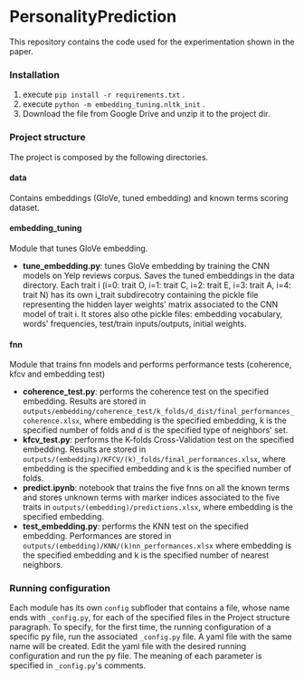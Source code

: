 # PersonalityPrediction
This repository contains the code used for the experimentation shown in the paper.

### Installation
1) execute `pip install -r requirements.txt` .
2) execute `python -m embedding_tuning.nltk_init` .
3) Download the file from Google Drive and unzip it to the project dir.

### Project structure
The project is composed by the following directories.
#### data
Contains embeddings (GloVe, tuned embedding) and known terms scoring dataset.
#### embedding_tuning
Module that tunes GloVe embedding.
* **tune_embedding.py**: tunes GloVe embedding by training the CNN models on Yelp reviews corpus. Saves the tuned embeddings in the data directory. Each trait i (i=0: trait O, i=1: trait C, i=2: trait E, i=3: trait A, i=4: trait N) has its own i_trait subdirecotry containing the pickle file representing the hidden layer weights' matrix associated to the CNN model of trait i. It stores also othe pickle files: embedding vocabulary, words' frequencies, test/train inputs/outputs, initial weights.
#### fnn
Module that trains fnn models and performs performance tests (coherence, kfcv and embedding test)
* **coherence_test.py**: performs the coherence test on the specified embedding. Results are stored in `outputs/embedding/coherence_test/k_folds/d_dist/final_performances_coherence.xlsx`, where embedding is the specified embedding, k is the specified number of folds and d is the specified type of neighbors' set.
* **kfcv_test.py**: performs the K-folds Cross-Validation test on the specified embedding. Results are stored in `outputs/(embedding)/KFCV/(k)_folds/final_performances.xlsx`, where embedding is the specified embedding and k is the specified number of folds.
* **predict.ipynb**: notebook that trains the five fnns on all the known terms and stores unknown terms with marker indices associated to the five traits in `outputs/(embedding)/predictions.xlsx`, where embedding is the specified embedding.
* **test_embedding.py**: performs the KNN test on the specified embedding. Performances are stored in `outputs/(embedding)/KNN/(k)nn_performances.xlsx` where embedding is the specified embedding and k is the specified number of nearest neighbors.

### Running configuration
Each module has its own `config` subfloder that contains a file, whose name ends with `_config.py`, for each of the specified files in the Project structure paragraph.
To specify, for the first time, the running configuration of a specific py file, run the associated `_config.py` file. A yaml file with the same name will be created. Edit the yaml file with the desired running configuration and run the py file. The meaning of each parameter is specified in `_config.py`'s comments.
